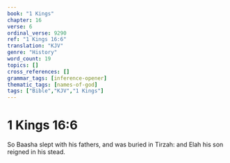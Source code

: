 ```yaml
---
book: "1 Kings"
chapter: 16
verse: 6
ordinal_verse: 9290
ref: "1 Kings 16:6"
translation: "KJV"
genre: "History"
word_count: 19
topics: []
cross_references: []
grammar_tags: [inference-opener]
thematic_tags: [names-of-god]
tags: ["Bible","KJV","1 Kings"]
---
```


# 1 Kings 16:6

So Baasha slept with his fathers, and was buried in Tirzah: and Elah his son reigned in his stead.

